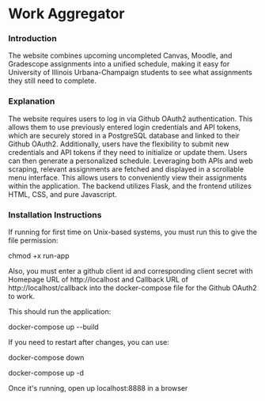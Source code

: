 # Work Aggregator

### Introduction
The website combines upcoming uncompleted Canvas, Moodle, and Gradescope assignments into a unified schedule, making it easy for University of Illinois Urbana-Champaign students to see what assignments they still need to complete.

### Explanation
The website requires users to log in via Github OAuth2 authentication. This allows them to use previously entered login credentials and API tokens, which are securely stored in a PostgreSQL database and linked to their Github OAuth2. Additionally, users have the flexibility to submit new credentials and API tokens if they need to initialize or update them. Users can then generate a personalized schedule. Leveraging both APIs and web scraping, relevant assignments are fetched and displayed in a scrollable menu interface. This allows users to conveniently view their assignments within the application. The backend utilizes Flask, and the frontend utilizes HTML, CSS, and pure Javascript.

### Installation Instructions
If running for first time on Unix-based systems, you must run this to give the file permission:

chmod +x run-app

Also, you must enter a github client id and corresponding client secret with Homepage URL of http://localhost and Callback URL of http://localhost/callback into the docker-compose file for the Github OAuth2 to work.

This should run the application:

docker-compose up --build

If you need to restart after changes, you can use:

docker-compose down

docker-compose up -d

Once it's running, open up localhost:8888 in a browser
